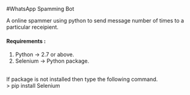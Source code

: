 #WhatsApp Spamming Bot

A online spammer using python to send message number of times to a particular receipient.
<h4>Requirements : </h4>
<ol>
<li>Python -> 2.7 or above.</li>
<li>Selenium -> Python package.</li>
</ol>

<br>
If package is not installed then type the following command.
<br>
 > pip install Selenium
